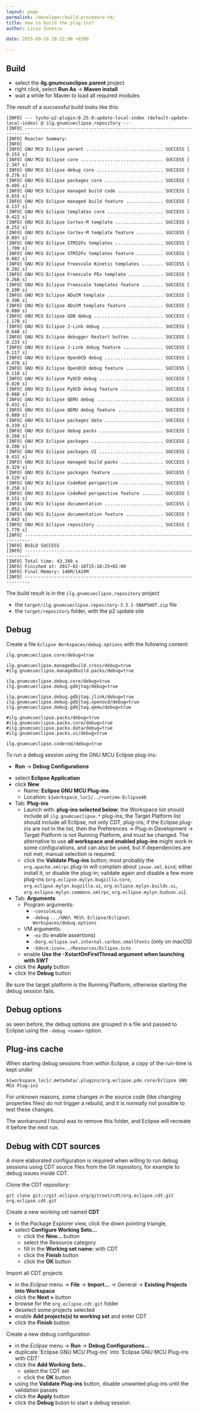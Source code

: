 ```yaml
---
layout: page
permalink: /developer/build-procedure-v4/
title: How to build the plug-ins?
author: Liviu Ionescu

date: 2015-09-10 20:22:00 +0300

---
```


## Build

-   select the **ilg.gnumcueclipse.parent** project
-   right click, select **Run As** → **Maven install**
-   wait a while for Maven to load all required modules

The result of a successful build looks like this:

```
[INFO] --- tycho-p2-plugin:0.25.0:update-local-index (default-update-local-index) @ ilg.gnumcueclipse.repository ---
[INFO] ------------------------------------------------------------------------
[INFO] Reactor Summary:
[INFO] 
[INFO] GNU MCU Eclipse parent ............................. SUCCESS [  0.153 s]
[INFO] GNU MCU Eclipse core ............................... SUCCESS [  2.347 s]
[INFO] GNU MCU Eclipse debug core ......................... SUCCESS [  0.276 s]
[INFO] GNU MCU Eclipse packages core ...................... SUCCESS [  0.405 s]
[INFO] GNU MCU Eclipse managed build code ................. SUCCESS [  0.655 s]
[INFO] GNU MCU Eclipse managed build feature .............. SUCCESS [  0.137 s]
[INFO] GNU MCU Eclipse templates core ..................... SUCCESS [  0.422 s]
[INFO] GNU MCU Eclipse Cortex-M template .................. SUCCESS [  0.252 s]
[INFO] GNU MCU Eclipse Cortex-M template feature .......... SUCCESS [  0.097 s]
[INFO] GNU MCU Eclipse STM32Fx templates .................. SUCCESS [  1.709 s]
[INFO] GNU MCU Eclipse STM32Fx templates feature .......... SUCCESS [  0.082 s]
[INFO] GNU MCU Eclipse Freescale Kinetis templates ........ SUCCESS [  0.292 s]
[INFO] GNU MCU Eclipse Freescale PEx template ............. SUCCESS [  0.268 s]
[INFO] GNU MCU Eclipse Freescale templates feature ........ SUCCESS [  0.100 s]
[INFO] GNU MCU Eclipse ADuCM template ..................... SUCCESS [  0.396 s]
[INFO] GNU MCU Eclipse ADuCM template feature ............. SUCCESS [  0.080 s]
[INFO] GNU MCU Eclipse GDB debug .......................... SUCCESS [  1.170 s]
[INFO] GNU MCU Eclipse J-Link debug ....................... SUCCESS [  0.648 s]
[INFO] GNU MCU Eclipse debugger Restart button ............ SUCCESS [  0.233 s]
[INFO] GNU MCU Eclipse J-Link debug feature ............... SUCCESS [  0.117 s]
[INFO] GNU MCU Eclipse OpenOCD debug ...................... SUCCESS [  0.478 s]
[INFO] GNU MCU Eclipse OpenOCD debug feature .............. SUCCESS [  0.118 s]
[INFO] GNU MCU Eclipse PyOCD debug ........................ SUCCESS [  0.820 s]
[INFO] GNU MCU Eclipse PyOCD debug feature ................ SUCCESS [  0.088 s]
[INFO] GNU MCU Eclipse QEMU debug ......................... SUCCESS [  0.432 s]
[INFO] GNU MCU Eclipse QEMU debug feature ................. SUCCESS [  0.089 s]
[INFO] GNU MCU Eclipse packages data ...................... SUCCESS [  0.339 s]
[INFO] GNU MCU Eclipse debug packs ........................ SUCCESS [  0.268 s]
[INFO] GNU MCU Eclipse packages ........................... SUCCESS [  0.208 s]
[INFO] GNU MCU Eclipse packages UI ........................ SUCCESS [  0.431 s]
[INFO] GNU MCU Eclipse managed build packs ................ SUCCESS [  0.329 s]
[INFO] GNU MCU Eclipse packages feature ................... SUCCESS [  0.129 s]
[INFO] GNU MCU Eclipse CodeRed perspective ................ SUCCESS [  0.258 s]
[INFO] GNU MCU Eclipse CodeRed perspective feature ........ SUCCESS [  0.151 s]
[INFO] GNU MCU Eclipse documentation ...................... SUCCESS [  0.052 s]
[INFO] GNU MCU Eclipse documentation feature .............. SUCCESS [  0.043 s]
[INFO] GNU MCU Eclipse repository ......................... SUCCESS [  5.770 s]
[INFO] ------------------------------------------------------------------------
[INFO] BUILD SUCCESS
[INFO] ------------------------------------------------------------------------
[INFO] Total time: 43.399 s
[INFO] Finished at: 2017-02-18T15:18:25+02:00
[INFO] Final Memory: 146M/1424M
[INFO] ------------------------------------------------------------------------
```

The build result is in the `ilg.gnumcueclipse.repository` project
* the `target/ilg.gnumcueclipse.repository-3.3.1-SNAPSHOT.zip` file
* the `target/repository` folder, with the p2 update site

## Debug

Create a file `Eclipse Workspaces/debug.options` with the following content:

```
ilg.gnumcueclipse.core/debug=true

ilg.gnumcueclipse.managedbuild.cross/debug=true
#ilg.gnumcueclipse.managedbuild.packs/debug=true

ilg.gnumcueclipse.debug.core/debug=true
ilg.gnumcueclipse.debug.gdbjtag/debug=true

ilg.gnumcueclipse.debug.gdbjtag.jlink/debug=true
ilg.gnumcueclipse.debug.gdbjtag.openocd/debug=true
ilg.gnumcueclipse.debug.gdbjtag.qemu/debug=true

#ilg.gnumcueclipse.packs/debug=true
#ilg.gnumcueclipse.packs.core/debug=true
#ilg.gnumcueclipse.packs.data/debug=true
#ilg.gnumcueclipse.packs.ui/debug=true

ilg.gnumcueclipse.codered/debug=true
```

To run a debug session using the GNU MCU Eclipse plug-ins:

-   **Run** → **Debug Configurations**
  * select **Eclipse Application**
  * click **New**
    * Name: **Eclipse GNU MCU Plug-ins**
    * Location: `${workspace_loc}/../runtime-Eclipse46`
  * Tab: **Plug-ins**
    * Launch with: **plug-ins selected below**; the Workspace list should include all `ilg.gnumcueclipse.*` plug-ins; the Target Platform list should include all Eclipse, not only CDT, plug-ins; if the Eclipse plug-ins are not in the list, then the Preferences → Plug-in Development -> Target Platform is not Running Platform, and must be changed. The alternative to use **all workspace and enabled plug-ins** might work in some configurations, and can also be used, but if dependencies are not met, manual selection is required.
    * click the **Validate Plug-ins** button; most probably the `org.apache.xmlrpc` plug-in will complain about `javax.xml.bind`; either install it, or disable the plug-in; validate again and disable a few more plug-ins (`org.eclipse.mylyn.bugzilla.core`, `org.eclipse.mylyn.bugzilla.ui`, `org.eclipse.mylyn.builds.ui`, `org.eclipse.mylyn.commons.xmlrpc`, `org.eclipse.mylyn.hudson.ui`).
  * Tab: **Arguments**
    * Program arguments:
      * `-consoleLog`
      * `-debug` `.../GNU\ MCU\ Eclipse/Eclipse\ Workspaces/debug.options`
    * VM arguments:
      * `-ea` (to enable assertions)
      * `-Dorg.eclipse.swt.internal.carbon.smallFonts` (only on macOS)
      * `-Xdock:icon=../Resources/Eclipse.icns`
    * enable **Use the -XstartOnFirstThread argument when launching with SWT**
  * click the **Apply** button
  * click the **Debug** button

Be sure the target platform is the Running Platform, otherwise starting the debug session fails.

## Debug options

as seen before, the debug options are grouped in a file and passed to Eclipse using the `-debug <name>` option.

## Plug-ins cache

When starting debug sessions from within Eclipse, a copy of the run-time is kept under 

```
${workspace_loc}/.metadata/.plugins/org.eclipse.pde.core/Eclipse GNU MCU Plug-ins
```

For unknown reasons, some changes in the source code (like changing properties files) do not trigger a rebuild, and it is normally not possible to test these changes.

The workaround I found was to remove this folder, and Eclipse will recreate it before the next run.

## Debug with CDT sources

A more elaborated configuration is required when willing to run debug sessions using CDT source files from the Git repository, for example to debug issues inside CDT.

Clone the CDT repository:

```
git clone git://git.eclipse.org/gitroot/cdt/org.eclipse.cdt.git org.eclipse.cdt.git
```

Create a new working set named **CDT**

* in the Package Explorer view, click the down pointing triangle, 
* select **Configure Working Sets...** 
  * click the **New...** button
  * select the Resource category
  * fill in the **Working set name:** with CDT
  * click the **Finish** button
  * click the **OK** button
  
Import all CDT projects

* in the _Eclipse_ menu → **File** → **Import...** → General → **Existing Projects into Workspace**
* click the **Next >** button
* browse for the `org.eclipse.cdt.git` folder
* deselect some projects selected
* enable **Add projects(s) to working set** and enter CDT
* click the **Finish** button

Create a new debug configuration

* in the _Eclipse_ menu → **Run** → **Debug Configurations...**
* duplicate 'Eclipse GNU MCU Plug-ins' into 'Eclipse GNU MCU Plug-ins with CDT'
* click the **Add Working Sets..** 
  * select the CDT set
  * click the **OK** button
* using the **Validate Plug-ins** button, disable unwanted plug-ins until the validation passes
* click the **Apply** button
* click the **Debug** buton to start a debug session
